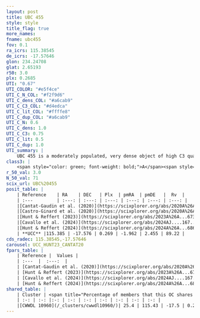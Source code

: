 ```yaml
---
layout: post
title: UBC 455
style: style
title_flag: true
more_names: 
fname: ubc455
fov: 0.1
ra_icrs: 115.38545
de_icrs: -17.57646
glon: 234.24708
glat: 2.65193
r50: 3.0
plx: 0.2685
UTI: "0.67"
UTI_COLOR: "#e5f4ce"
UTI_C_N_COL: "#f2f9d6"
UTI_C_dens_COL: "#a6cab9"
UTI_C_C3_COL: "#d4edca"
UTI_C_lit_COL: "#ffffe8"
UTI_C_dup_COL: "#a6cab9"
UTI_C_N: 0.6
UTI_C_dens: 1.0
UTI_C_C3: 0.75
UTI_C_lit: 0.5
UTI_C_dup: 1.0
UTI_summary: |
    UBC 455 is a moderately populated, very dense object of high C3 quality. It is moderately studied in the literature. This object shares a moderate percentage of members with a later reported entry.
class3: |
    <span style="color: green; font-weight: bold;">A</span><span style="color: #FFC300; font-weight: bold;">B</span>
r_50_val: 3.0
N_50_val: 71
scix_url: UBC%20455
posit_table: |
    | Reference    | RA    | DEC   | Plx  | pmRA  | pmDE   |  Rv  |
    | :---         | :---: | :---: | :---: | :---: | :---: | :---: |
    |[Cantat-Gaudin et al. (2020)](https://scixplorer.org/abs/2020A%26A...640A...1C) | 115.386 | -17.584 | 0.243 | -1.943 | 2.447 | -- |
    |[Castro-Ginard et al. (2020)](https://scixplorer.org/abs/2020A%26A...635A..45C) | 115.393 | -17.593 | 0.244 | -1.951 | 2.453 | -- |
    |[Hunt & Reffert (2023)](https://scixplorer.org/abs/2023A%26A...673A.114H) | 115.383 | -17.577 | 0.273 | -1.969 | 2.457 | -- |
    |[Cavallo et al. (2024)](https://scixplorer.org/abs/2024AJ....167...12C) | 115.384 | -17.581 | 0.27 | -- | -- | -- |
    |[Hunt & Reffert (2024)](https://scixplorer.org/abs/2024A%26A...686A..42H) | 115.383 | -17.577 | 0.273 | -1.969 | 2.457 | -- |
    | **UCC** |115.385 | -17.576 | 0.269 | -1.962 | 2.455 | 89.22 | 
cds_radec: 115.38545,-17.57646
carousel: UCC_HUNT23_CANTAT20
fpars_table: |
    | Reference |  Values |
    | :---  |  :---:  |
    | [Cantat-Gaudin et al. (2020)](https://scixplorer.org/abs/2020A%26A...640A...1C) | `AVNN=0.77, DMNN=12.74, AgeNN=7.12` |
    | [Hunt & Reffert (2023)](https://scixplorer.org/abs/2023A%26A...673A.114H) | `AV50=0.484, diffAV50=1.515, MOD50=12.515, logAge50=8.626` |
    | [Cavallo et al. (2024)](https://scixplorer.org/abs/2024AJ....167...12C) | `AV50=0.35, dMod50=12.39, logAge50=8.57, [Fe/H]50=0.42` |
    | [Hunt & Reffert (2024)](https://scixplorer.org/abs/2024A%26A...686A..42H) | `MassJ=418.508` |
shared_table: |
    | Cluster | <span title="Percentage of members that this OC shares with the ones listed">%</span>   | RA   | DEC   | Plx   | pmRA  | pmDE  | Rv | UTI |
    | :-: | :-: |:-: | :-: | :-: | :-: | :-: | :-: | :-: |
    |[CWWDL 10960](/_clusters/cwwdl10960/)| 25.4 | 115.43 | -17.5 | 0.26 | -1.96 | 2.45 | -- |0.06 |
---
```

